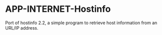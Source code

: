 APP-INTERNET-Hostinfo
=====================

Port of hostinfo 2.2, a simple program to retrieve host information from an URL/IP address.
